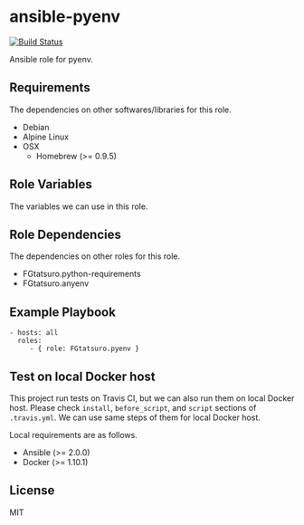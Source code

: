 ansible-pyenv
====================================

[![Build Status](https://travis-ci.org/FGtatsuro/ansible-pyenv.svg?branch=master)](https://travis-ci.org/FGtatsuro/ansible-pyenv)

Ansible role for pyenv.

Requirements
------------

The dependencies on other softwares/libraries for this role.

- Debian
- Alpine Linux
- OSX
  - Homebrew (>= 0.9.5)

Role Variables
--------------

The variables we can use in this role.

Role Dependencies
-----------------

The dependencies on other roles for this role.

- FGtatsuro.python-requirements
- FGtatsuro.anyenv

Example Playbook
----------------

    - hosts: all
      roles:
         - { role: FGtatsuro.pyenv }

Test on local Docker host
-------------------------

This project run tests on Travis CI, but we can also run them on local Docker host.
Please check `install`, `before_script`, and `script` sections of `.travis.yml`.
We can use same steps of them for local Docker host.

Local requirements are as follows.

- Ansible (>= 2.0.0)
- Docker (>= 1.10.1)

License
-------

MIT
